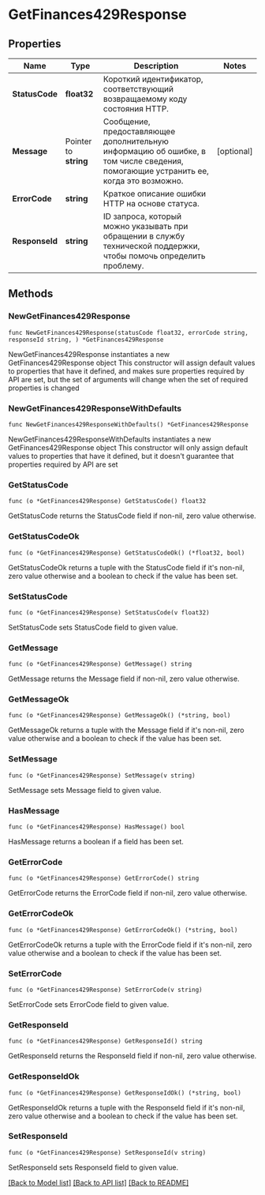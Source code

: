# GetFinances429Response

## Properties

Name | Type | Description | Notes
------------ | ------------- | ------------- | -------------
**StatusCode** | **float32** | Короткий идентификатор, соответствующий возвращаемому коду состояния HTTP. | 
**Message** | Pointer to **string** | Сообщение, предоставляющее дополнительную информацию об ошибке, в том числе сведения, помогающие устранить ее, когда это возможно. | [optional] 
**ErrorCode** | **string** | Краткое описание ошибки HTTP на основе статуса. | 
**ResponseId** | **string** | ID запроса, который можно указывать при обращении в службу технической поддержки, чтобы помочь определить проблему. | 

## Methods

### NewGetFinances429Response

`func NewGetFinances429Response(statusCode float32, errorCode string, responseId string, ) *GetFinances429Response`

NewGetFinances429Response instantiates a new GetFinances429Response object
This constructor will assign default values to properties that have it defined,
and makes sure properties required by API are set, but the set of arguments
will change when the set of required properties is changed

### NewGetFinances429ResponseWithDefaults

`func NewGetFinances429ResponseWithDefaults() *GetFinances429Response`

NewGetFinances429ResponseWithDefaults instantiates a new GetFinances429Response object
This constructor will only assign default values to properties that have it defined,
but it doesn't guarantee that properties required by API are set

### GetStatusCode

`func (o *GetFinances429Response) GetStatusCode() float32`

GetStatusCode returns the StatusCode field if non-nil, zero value otherwise.

### GetStatusCodeOk

`func (o *GetFinances429Response) GetStatusCodeOk() (*float32, bool)`

GetStatusCodeOk returns a tuple with the StatusCode field if it's non-nil, zero value otherwise
and a boolean to check if the value has been set.

### SetStatusCode

`func (o *GetFinances429Response) SetStatusCode(v float32)`

SetStatusCode sets StatusCode field to given value.


### GetMessage

`func (o *GetFinances429Response) GetMessage() string`

GetMessage returns the Message field if non-nil, zero value otherwise.

### GetMessageOk

`func (o *GetFinances429Response) GetMessageOk() (*string, bool)`

GetMessageOk returns a tuple with the Message field if it's non-nil, zero value otherwise
and a boolean to check if the value has been set.

### SetMessage

`func (o *GetFinances429Response) SetMessage(v string)`

SetMessage sets Message field to given value.

### HasMessage

`func (o *GetFinances429Response) HasMessage() bool`

HasMessage returns a boolean if a field has been set.

### GetErrorCode

`func (o *GetFinances429Response) GetErrorCode() string`

GetErrorCode returns the ErrorCode field if non-nil, zero value otherwise.

### GetErrorCodeOk

`func (o *GetFinances429Response) GetErrorCodeOk() (*string, bool)`

GetErrorCodeOk returns a tuple with the ErrorCode field if it's non-nil, zero value otherwise
and a boolean to check if the value has been set.

### SetErrorCode

`func (o *GetFinances429Response) SetErrorCode(v string)`

SetErrorCode sets ErrorCode field to given value.


### GetResponseId

`func (o *GetFinances429Response) GetResponseId() string`

GetResponseId returns the ResponseId field if non-nil, zero value otherwise.

### GetResponseIdOk

`func (o *GetFinances429Response) GetResponseIdOk() (*string, bool)`

GetResponseIdOk returns a tuple with the ResponseId field if it's non-nil, zero value otherwise
and a boolean to check if the value has been set.

### SetResponseId

`func (o *GetFinances429Response) SetResponseId(v string)`

SetResponseId sets ResponseId field to given value.



[[Back to Model list]](../README.md#documentation-for-models) [[Back to API list]](../README.md#documentation-for-api-endpoints) [[Back to README]](../README.md)


